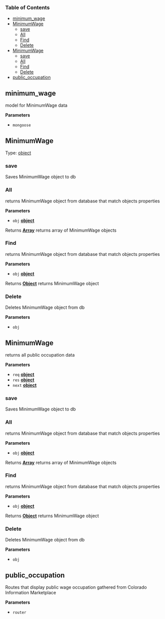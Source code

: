 <!-- Generated by documentation.js. Update this documentation by updating the source code. -->

### Table of Contents

-   [minimum_wage](#minimum_wage)
-   [MinimumWage](#minimumwage)
    -   [save](#save)
    -   [All](#all)
    -   [Find](#find)
    -   [Delete](#delete)
-   [MinimumWage](#minimumwage-1)
    -   [save](#save-1)
    -   [All](#all-1)
    -   [Find](#find-1)
    -   [Delete](#delete-1)
-   [public_occupation](#public_occupation)

## minimum_wage

model for MinimumWage data

**Parameters**

-   `mongoose`  

## MinimumWage

Type: [object](https://developer.mozilla.org/en-US/docs/Web/JavaScript/Reference/Global_Objects/Object)

### save

Saves MinimumWage object to db

### All

returns MinimumWage object from database that match objects properties

**Parameters**

-   `obj` **[object](https://developer.mozilla.org/en-US/docs/Web/JavaScript/Reference/Global_Objects/Object)** 

Returns **[Array](https://developer.mozilla.org/en-US/docs/Web/JavaScript/Reference/Global_Objects/Array)** returns array of MinimumWage objects

### Find

returns MinimumWage object from database that match objects properties

**Parameters**

-   `obj` **[object](https://developer.mozilla.org/en-US/docs/Web/JavaScript/Reference/Global_Objects/Object)** 

Returns **[Object](https://developer.mozilla.org/en-US/docs/Web/JavaScript/Reference/Global_Objects/Object)** returns MinimumWage object

### Delete

Deletes MinimumWage object from db

**Parameters**

-   `obj`  

## MinimumWage

returns all public occupation data

**Parameters**

-   `req` **[object](https://developer.mozilla.org/en-US/docs/Web/JavaScript/Reference/Global_Objects/Object)** 
-   `res` **[object](https://developer.mozilla.org/en-US/docs/Web/JavaScript/Reference/Global_Objects/Object)** 
-   `next` **[object](https://developer.mozilla.org/en-US/docs/Web/JavaScript/Reference/Global_Objects/Object)** 

### save

Saves MinimumWage object to db

### All

returns MinimumWage object from database that match objects properties

**Parameters**

-   `obj` **[object](https://developer.mozilla.org/en-US/docs/Web/JavaScript/Reference/Global_Objects/Object)** 

Returns **[Array](https://developer.mozilla.org/en-US/docs/Web/JavaScript/Reference/Global_Objects/Array)** returns array of MinimumWage objects

### Find

returns MinimumWage object from database that match objects properties

**Parameters**

-   `obj` **[object](https://developer.mozilla.org/en-US/docs/Web/JavaScript/Reference/Global_Objects/Object)** 

Returns **[Object](https://developer.mozilla.org/en-US/docs/Web/JavaScript/Reference/Global_Objects/Object)** returns MinimumWage object

### Delete

Deletes MinimumWage object from db

**Parameters**

-   `obj`  

## public_occupation

Routes that display public wage occupation gathered from Colorado Information Marketplace

**Parameters**

-   `router`  
